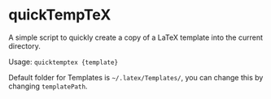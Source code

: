 # quickTempTeX
A simple script to quickly create a copy of a LaTeX template into the current directory.

Usage: `quicktemptex {template}`

Default folder for Templates is `~/.latex/Templates/`, you can change this by changing `templatePath`.
